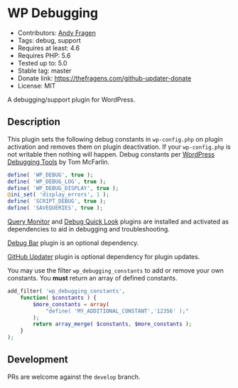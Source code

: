 # WP Debugging

* Contributors: [Andy Fragen](https://github.com/afragen)
* Tags: debug, support
* Requires at least: 4.6
* Requires PHP: 5.6
* Tested up to: 5.0
* Stable tag: master
* Donate link: <https://thefragens.com/github-updater-donate>
* License: MIT

A debugging/support plugin for WordPress.

## Description

This plugin sets the following debug constants in `wp-config.php` on plugin activation and removes them on plugin deactivation. If your `wp-config.php` is not writable then nothing will happen. Debug constants per [WordPress Debugging Tools](https://tommcfarlin.com/native-wordpress-debugging-tools/) by Tom McFarlin.

```php
define( 'WP_DEBUG', true );
define( 'WP_DEBUG_LOG', true );
define( 'WP_DEBUG_DISPLAY', true );
@ini_set( 'display_errors', 1 );
define( 'SCRIPT_DEBUG', true );
define( 'SAVEQUERIES', true );
```

[Query Monitor](https://wordpress.org/plugins/query-monitor/) and [Debug Quick Look](https://github.com/norcross/debug-quick-look) plugins are installed and activated as dependencies to aid in debugging and troubleshooting.

[Debug Bar](https://wordpress.org/plugins/debug-bar/) plugin is an optional dependency.

[GitHub Updater](https://github.com/afragen/github-updater) plugin is optional dependency for plugin updates.

You may use the filter `wp_debugging_constants` to add or remove your own constants. You **must** return an array of defined constants.

```php
add_filter( 'wp_debugging_constants',
    function( $constants ) {
        $more_constants = array(
            "define( 'MY_ADDITIONAL_CONSTANT','12356' );"
        );
        return array_merge( $constants, $more_constants );
    }
);
```

## Development

PRs are welcome against the `develop` branch.
